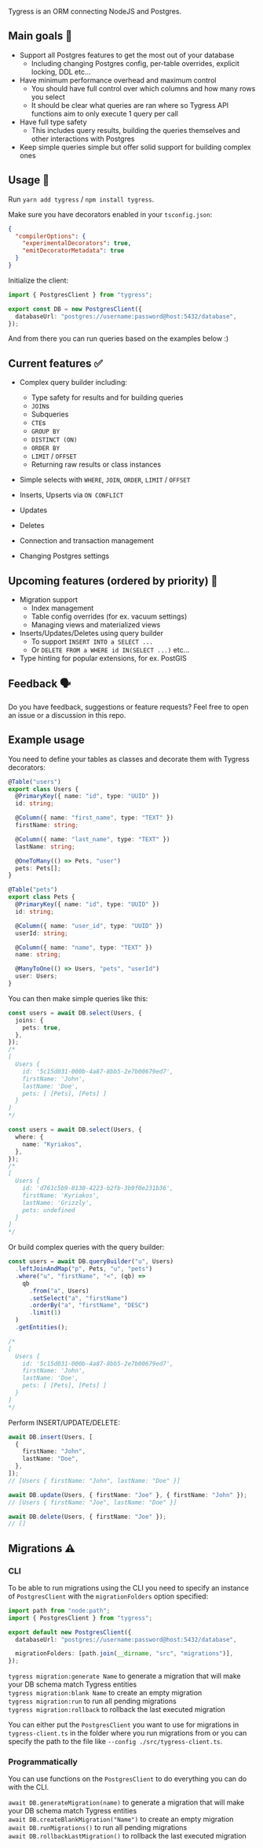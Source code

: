 Tygress is an ORM connecting NodeJS and Postgres.

## Main goals 🎯

- Support all Postgres features to get the most out of your database
  - Including changing Postgres config, per-table overrides, explicit locking, DDL etc...
- Have minimum performance overhead and maximum control
  - You should have full control over which columns and how many rows you select
  - It should be clear what queries are ran where so Tygress API functions aim to only execute 1 query per call
- Have full type safety
  - This includes query results, building the queries themselves and other interactions with Postgres
- Keep simple queries simple but offer solid support for building complex ones

## Usage 💯

Run `yarn add tygress` / `npm install tygress`.

Make sure you have decorators enabled in your `tsconfig.json`:

```json
{
  "compilerOptions": {
    "experimentalDecorators": true,
    "emitDecoratorMetadata": true
  }
}
```

Initialize the client:

```typescript
import { PostgresClient } from "tygress";

export const DB = new PostgresClient({
  databaseUrl: "postgres://username:password@host:5432/database",
});
```

And from there you can run queries based on the examples below :)

## Current features ✅

- Complex query builder including:

  - Type safety for results and for building queries
  - `JOIN`s
  - Subqueries
  - `CTE`s
  - `GROUP BY`
  - `DISTINCT (ON)`
  - `ORDER BY`
  - `LIMIT` / `OFFSET`
  - Returning raw results or class instances

- Simple selects with `WHERE`, `JOIN`, `ORDER`, `LIMIT` / `OFFSET`
- Inserts, Upserts via `ON CONFLICT`
- Updates
- Deletes
- Connection and transaction management
- Changing Postgres settings

## Upcoming features (ordered by priority) 🚧

- Migration support
  - Index management
  - Table config overrides (for ex. vacuum settings)
  - Managing views and materialized views
- Inserts/Updates/Deletes using query builder
  - To support `INSERT INTO a SELECT ...`
  - Or `DELETE FROM a WHERE id IN(SELECT ...)` etc...
- Type hinting for popular extensions, for ex. PostGIS

## Feedback 🗣️

Do you have feedback, suggestions or feature requests? Feel free to open an issue or a discussion in this repo.

## Example usage

You need to define your tables as classes and decorate them with Tygress decorators:

```typescript
@Table("users")
export class Users {
  @PrimaryKey({ name: "id", type: "UUID" })
  id: string;

  @Column({ name: "first_name", type: "TEXT" })
  firstName: string;

  @Column({ name: "last_name", type: "TEXT" })
  lastName: string;

  @OneToMany(() => Pets, "user")
  pets: Pets[];
}

@Table("pets")
export class Pets {
  @PrimaryKey({ name: "id", type: "UUID" })
  id: string;

  @Column({ name: "user_id", type: "UUID" })
  userId: string;

  @Column({ name: "name", type: "TEXT" })
  name: string;

  @ManyToOne(() => Users, "pets", "userId")
  user: Users;
}
```

You can then make simple queries like this:

```typescript
const users = await DB.select(Users, {
  joins: {
    pets: true,
  },
});
/*
[
  Users {
    id: '5c15d031-000b-4a87-8bb5-2e7b00679ed7',
    firstName: 'John',
    lastName: 'Doe',
    pets: [ [Pets], [Pets] ]
  }
]
*/

const users = await DB.select(Users, {
  where: {
    name: "Kyriakos",
  },
});
/*
[
  Users {
    id: 'd761c5b9-8130-4223-b2fb-3b9f0e231b36',
    firstName: 'Kyriakos',
    lastName: 'Grizzly',
    pets: undefined
  }
]
*/
```

Or build complex queries with the query builder:

```typescript
const users = await DB.queryBuilder("u", Users)
  .leftJoinAndMap("p", Pets, "u", "pets")
  .where("u", "firstName", "<", (qb) =>
    qb
      .from("a", Users)
      .setSelect("a", "firstName")
      .orderBy("a", "firstName", "DESC")
      .limit(1)
  )
  .getEntities();

/*
[
  Users {
    id: '5c15d031-000b-4a87-8bb5-2e7b00679ed7',
    firstName: 'John',
    lastName: 'Doe',
    pets: [ [Pets], [Pets] ]
  }
]
*/
```

Perform INSERT/UPDATE/DELETE:

```typescript
await DB.insert(Users, [
  {
    firstName: "John",
    lastName: "Doe",
  },
]);
// [Users { firstName: "John", lastName: "Doe" }]

await DB.update(Users, { firstName: "Joe" }, { firstName: "John" });
// [Users { firstName: "Joe", lastName: "Doe" }]

await DB.delete(Users, { firstName: "Joe" });
// []
```

## Migrations ⚠️

### CLI

To be able to run migrations using the CLI you need to specify an instance of `PostgresClient` with the `migrationFolders` option specified:

```typescript
import path from "node:path";
import { PostgresClient } from "tygress";

export default new PostgresClient({
  databaseUrl: "postgres://username:password@host:5432/database",

  migrationFolders: [path.join(__dirname, "src", "migrations")],
});
```

`tygress migration:generate Name` to generate a migration that will make your DB schema match Tygress entities \
`tygress migration:blank Name` to create an empty migration \
`tygress migration:run` to run all pending migrations \
`tygress migration:rollback` to rollback the last executed migration

You can either put the `PostgresClient` you want to use for migrations in `tygress-client.ts` in the folder where you run migrations from or you can specify the path to the file like `--config ./src/tygress-client.ts`.

### Programmatically

You can use functions on the `PostgresClient` to do everything you can do with the CLI.

`await DB.generateMigration(name)` to generate a migration that will make your DB schema match Tygress entities \
`await DB.createBlankMigration("Name")` to create an empty migration \
`await DB.runMigrations()` to run all pending migrations \
`await DB.rollbackLastMigration()` to rollback the last executed migration
